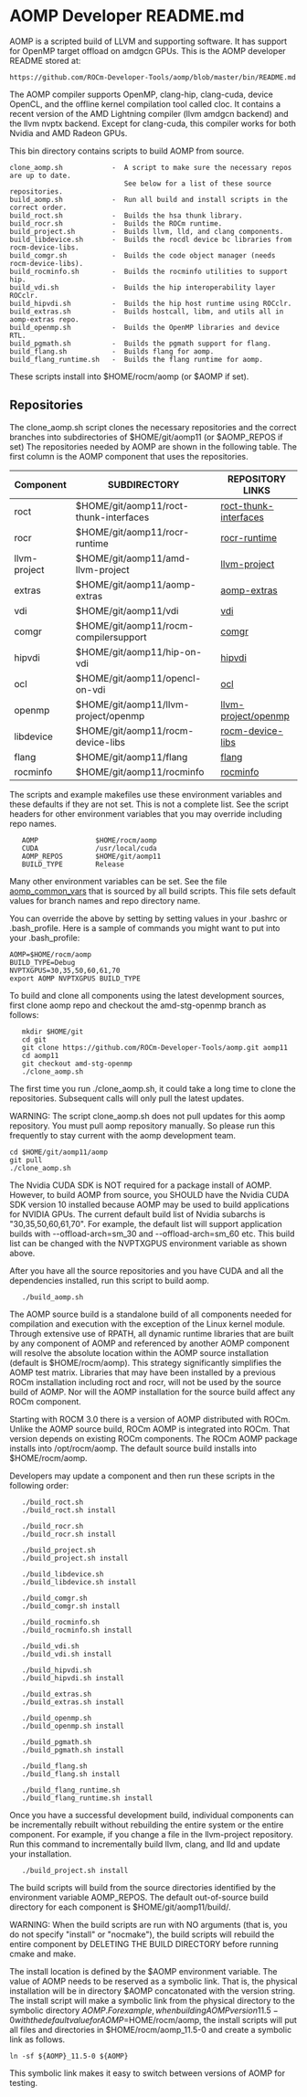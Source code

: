 AOMP Developer README.md
========================

AOMP is a scripted build of LLVM and supporting software. It has support for OpenMP target offload on amdgcn GPUs.
This is the AOMP developer README stored at:
```
https://github.com/ROCm-Developer-Tools/aomp/blob/master/bin/README.md
```
The AOMP compiler supports OpenMP, clang-hip, clang-cuda, device OpenCL, and the offline kernel compilation tool called cloc.  It contains a recent version of the AMD Lightning compiler (llvm amdgcn backend) and the llvm nvptx backend.  Except for clang-cuda, this compiler works for both Nvidia and AMD Radeon GPUs.

This bin directory contains scripts to build AOMP from source.
```
clone_aomp.sh            -  A script to make sure the necessary repos are up to date.
                            See below for a list of these source repositories.
build_aomp.sh            -  Run all build and install scripts in the correct order.
build_roct.sh            -  Builds the hsa thunk library.
build_rocr.sh            -  Builds the ROCm runtime.
build_project.sh         -  Builds llvm, lld, and clang components.
build_libdevice.sh       -  Builds the rocdl device bc libraries from rocm-device-libs.
build_comgr.sh           -  Builds the code object manager (needs rocm-device-libs).
build_rocminfo.sh        -  Builds the rocminfo utilities to support hip.
build_vdi.sh             -  Builds the hip interoperability layer ROCclr.
build_hipvdi.sh          -  Builds the hip host runtime using ROCclr.
build_extras.sh          -  Builds hostcall, libm, and utils all in aomp-extras repo.
build_openmp.sh          -  Builds the OpenMP libraries and device RTL.
build_pgmath.sh          -  Builds the pgmath support for flang.
build_flang.sh           -  Builds flang for aomp.
build_flang_runtime.sh   -  Builds the flang runtime for aomp.
```

These scripts install into $HOME/rocm/aomp (or $AOMP if set).

## Repositories
<A NAME="Repositories">
The clone_aomp.sh script clones the necessary repositories and the correct
branches into subdirectories of $HOME/git/aomp11 (or $AOMP_REPOS if set)
The repositories needed by AOMP are shown in the following table.
The first column is the AOMP component that uses the repositories.

| Component | SUBDIRECTORY                           | REPOSITORY LINKS
| --------- | ------------                           | ----------------
| roct      | $HOME/git/aomp11/roct-thunk-interfaces | [roct-thunk-interfaces](https://github.com/radeonopencompute/roct-thunk-interface)
| rocr      | $HOME/git/aomp11/rocr-runtime          | [rocr-runtime](https://github.com/radeonopencompute/rocr-runtime)
| llvm-project | $HOME/git/aomp11/amd-llvm-project      | [llvm-project](https://github.com/ROCm-Developer-Tools/amd-llvm-project)
| extras    | $HOME/git/aomp11/aomp-extras           | [aomp-extras](https://github.com/ROCm-Developer-Tools/aomp-extras)
| vdi       | $HOME/git/aomp11/vdi                   | [vdi](https://github.com/ROCm-Developer-Tools/ROCclr)
| comgr     | $HOME/git/aomp11/rocm-compilersupport  | [comgr](https://github.com/radeonopencompute/rocm-compilersupport)
| hipvdi    | $HOME/git/aomp11/hip-on-vdi            | [hipvdi](https://github.com/ROCm-Developer-Tools/hip)
| ocl       | $HOME/git/aomp11/opencl-on-vdi         | [ocl](https://github.com/radeonopencompute/ROCm-OpenCL-Runtime)
| openmp    | $HOME/git/aomp11/llvm-project/openmp   | [llvm-project/openmp](https://github.com/ROCm-Developer-Tools/llvm-project)
| libdevice | $HOME/git/aomp11/rocm-device-libs      | [rocm-device-libs](https://github.com/radeonopencompute/rocm-device-libs)
| flang     | $HOME/git/aomp11/flang                 | [flang](https://github.com/ROCm-Developer-Tools/flang)
| rocminfo  | $HOME/git/aomp11/rocminfo              | [rocminfo](https://github.com/radeonopencompute/rocminfo)

The scripts and example makefiles use these environment variables and these
defaults if they are not set. This is not a complete list.  See the script headers
for other environment variables that you may override including repo names.

```
   AOMP              $HOME/rocm/aomp
   CUDA              /usr/local/cuda
   AOMP_REPOS        $HOME/git/aomp11
   BUILD_TYPE        Release
```

Many other environment variables can be set. See the file [aomp_common_vars](aomp_common_vars) that is sourced by all build scripts. This file sets default values for branch names and repo directory name.

You can override the above by setting by setting values in your .bashrc or .bash_profile.
Here is a sample of commands you might want to put into your .bash_profile:
```
AOMP=$HOME/rocm/aomp
BUILD_TYPE=Debug
NVPTXGPUS=30,35,50,60,61,70
export AOMP NVPTXGPUS BUILD_TYPE
```
To build and clone all components using the latest development sources, first clone aomp repo and checkout the amd-stg-openmp branch as follows:

```
   mkdir $HOME/git
   cd git
   git clone https://github.com/ROCm-Developer-Tools/aomp.git aomp11
   cd aomp11
   git checkout amd-stg-openmp
   ./clone_aomp.sh
```
The first time you run ./clone_aomp.sh, it could take a long time to clone the repositories.
Subsequent calls will only pull the latest updates.

WARNING: The script clone_aomp.sh does not pull updates for this aomp repository. You must pull aomp repository manually.
So please run this frequently to stay current with the aomp development team.

```
cd $HOME/git/aomp11/aomp 
git pull
./clone_aomp.sh
```
The Nvidia CUDA SDK is NOT required for a package install of AOMP. However, to build AOMP from source, you SHOULD have the Nvidia CUDA SDK version 10 installed because AOMP may be used to build applications for NVIDIA GPUs. The current default build list of Nvidia subarchs is "30,35,50,60,61,70".  For example, the default list will support application builds with --offload-arch=sm_30 and --offload-arch=sm_60 etc.  This build list can be changed with the NVPTXGPUS environment variable as shown above. 

After you have all the source repositories and you have CUDA and all the dependencies installed,
run this script to build aomp.
```
   ./build_aomp.sh
```
The AOMP source build is a standalone build of all components needed for compilation and execution with the exception of the Linux kernel module. Through extensive use of RPATH, all dynamic runtime libraries that are built by any component of AOMP and referenced by another AOMP component will resolve the absolute location within the AOMP source installation (default is $HOME/rocm/aomp). This strategy significantly simplifies the AOMP test matrix. Libraries that may have been installed by a previous ROCm installation including roct and rocr, will not be used by the source build of AOMP. Nor will the AOMP installation for the source build affect any ROCm component. 

Starting with ROCM 3.0 there is a version of AOMP distributed with ROCm. Unlike the AOMP source build, ROCm AOMP is integrated into ROCm.  That version depends on existing ROCm components. The ROCm AOMP package installs into /opt/rocm/aomp. The default source build installs into $HOME/rocm/aomp.

Developers may update a component and then run these scripts in the following order:

```
   ./build_roct.sh
   ./build_roct.sh install

   ./build_rocr.sh
   ./build_rocr.sh install

   ./build_project.sh
   ./build_project.sh install

   ./build_libdevice.sh
   ./build_libdevice.sh install

   ./build_comgr.sh
   ./build_comgr.sh install

   ./build_rocminfo.sh
   ./build_rocminfo.sh install

   ./build_vdi.sh
   ./build_vdi.sh install

   ./build_hipvdi.sh
   ./build_hipvdi.sh install

   ./build_extras.sh
   ./build_extras.sh install

   ./build_openmp.sh
   ./build_openmp.sh install

   ./build_pgmath.sh
   ./build_pgmath.sh install

   ./build_flang.sh
   ./build_flang.sh install

   ./build_flang_runtime.sh
   ./build_flang_runtime.sh install
```
Once you have a successful development build, individual components can be incrementally rebuilt without rebuilding the entire system or the entire component. For example, if you change a file in the llvm-project repository. Run this command to incrementally build llvm, clang, and lld and update your installation.
```
   ./build_project.sh install
```
The build scripts will build from the source directories identified by the environment variable AOMP_REPOS.
The default out-of-source build directory for each component is $HOME/git/aomp11/build/<component>.

WARNING: When the build scripts are run with NO arguments (that is, you do not specify "install" or "nocmake"), the build scripts will rebuild the entire component by DELETING THE BUILD DIRECTORY before running cmake and make. 

The install location is defined by the $AOMP environment variable. The value of AOMP needs to be reserved as a symbolic link.
That is, the physical installation will be in directory $AOMP concatonated with the version string.
The install script will make a symbolic link from the physical directory to the symbolic directory $AOMP.
For example, when building AOMP version 11.5-0 with the default value for AOMP=$HOME/rocm/aomp,
the install scripts will put all files and directories in $HOME/rocm/aomp_11.5-0 and create a symbolic link as follows.

```
ln -sf ${AOMP}_11.5-0 ${AOMP}
```
This symbolic link makes it easy to switch between versions of AOMP for testing.
